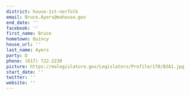 ```yaml
---
district: house-1st-norfolk
email: Bruce.Ayers@mahouse.gov
end_date: ''
facebook: ''
first_name: Bruce
hometown: Quincy
house_url: ''
last_name: Ayers
party: D
phone: (617) 722-2230
picture: https://malegislature.gov/Legislators/Profile/170/BJA1.jpg
start_date: ''
twitter: ''
website: ''
---
```

